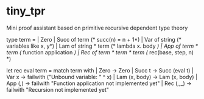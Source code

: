 # tiny_tpr
Mini proof assistant based on primitive recursive dependent type theory

type term =
	| Zero 
	| Succ of term 			(* succ(n) = n + 1*)
	| Var of string 		(* variables like x, y*)
	| Lam of string * term  	(* lambda x. body *)
	| App of term * term    	(* function application *)
	| Rec of term * term * term 	(* rec(base, step, n) *)

let rec eval term = 
	match term with
	| Zero -> Zero
	| Succ t -> Succ (eval t)
	| Var x -> failwith ("Unbound variable: " ^ x)
	| Lam (x, body) -> Lam (x, body)
	| App (_,_) -> failwith "Function application not implemented yet"
	| Rec (_,_,_) -> failwith "Recursion not implemented yet"
